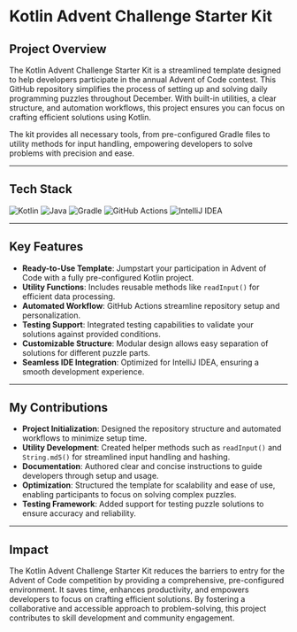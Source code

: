  # Kotlin Advent Challenge Starter Kit

## Project Overview
The Kotlin Advent Challenge Starter Kit is a streamlined template designed to help developers participate in the annual Advent of Code contest. This GitHub repository simplifies the process of setting up and solving daily programming puzzles throughout December. With built-in utilities, a clear structure, and automation workflows, this project ensures you can focus on crafting efficient solutions using Kotlin.

The kit provides all necessary tools, from pre-configured Gradle files to utility methods for input handling, empowering developers to solve problems with precision and ease.

---

## Tech Stack

![Kotlin](https://img.shields.io/badge/Kotlin-7F52FF?style=for-the-badge&logo=kotlin&logoColor=white)
![Java](https://img.shields.io/badge/Java-ED8B00?style=for-the-badge&logo=java&logoColor=white)
![Gradle](https://img.shields.io/badge/Gradle-02303A?style=for-the-badge&logo=gradle&logoColor=white)
![GitHub Actions](https://img.shields.io/badge/GitHub%20Actions-2088FF?style=for-the-badge&logo=github-actions&logoColor=white)
![IntelliJ IDEA](https://img.shields.io/badge/IntelliJ%20IDEA-000000?style=for-the-badge&logo=intellij-idea&logoColor=white)

---

## Key Features
- **Ready-to-Use Template**: Jumpstart your participation in Advent of Code with a fully pre-configured Kotlin project.
- **Utility Functions**: Includes reusable methods like `readInput()` for efficient data processing.
- **Automated Workflow**: GitHub Actions streamline repository setup and personalization.
- **Testing Support**: Integrated testing capabilities to validate your solutions against provided conditions.
- **Customizable Structure**: Modular design allows easy separation of solutions for different puzzle parts.
- **Seamless IDE Integration**: Optimized for IntelliJ IDEA, ensuring a smooth development experience.
---

## My Contributions
- **Project Initialization**: Designed the repository structure and automated workflows to minimize setup time.
- **Utility Development**: Created helper methods such as `readInput()` and `String.md5()` for streamlined input handling and hashing.
- **Documentation**: Authored clear and concise instructions to guide developers through setup and usage.
- **Optimization**: Structured the template for scalability and ease of use, enabling participants to focus on solving complex puzzles.
- **Testing Framework**: Added support for testing puzzle solutions to ensure accuracy and reliability.

---

## Impact
The Kotlin Advent Challenge Starter Kit reduces the barriers to entry for the Advent of Code competition by providing a comprehensive, pre-configured environment. It saves time, enhances productivity, and empowers developers to focus on crafting efficient solutions. By fostering a collaborative and accessible approach to problem-solving, this project contributes to skill development and community engagement.
